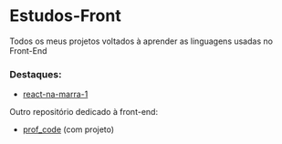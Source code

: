 # Estudos-Front

Todos os meus projetos voltados à aprender as linguagens usadas no Front-End<br>

### Destaques:
- <a href="https://react-na-marra-1.netlify.app" target="_blank">react-na-marra-1</a>

Outro repositório dedicado à front-end: 

- <a href="https://github.com/IsaSay-i/prof_code" target="_blank">prof_code</a> (com projeto)
